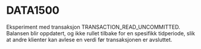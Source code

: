 # DATA1500
Eksperiment med transaksjon TRANSACTION_READ_UNCOMMITTED.
Balansen blir oppdatert, og ikke rullet tilbake for en spesifikk tidperiode, slik at andre klienter kan avlese en verdi før transaksjonen er avsluttet. 

